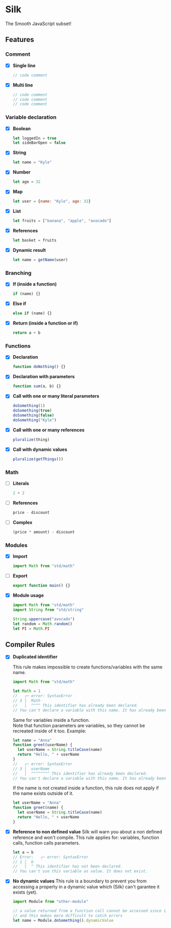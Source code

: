 # Silk
The Smooth JavaScript subset!

## Features
### Comment
- [x] **Single line**
    ```js
    // code comment
    ```
- [x] **Multi line**
    ```js
    // code comment
    // code comment
    // code comment
    ```
### Variable declaration
- [x] **Boolean**
    ```js
    let loggedIn = true
    let sideBarOpen = false
    ```
- [x] **String**
    ```js
    let name = "Kyle"
    ```
- [x] **Number**
    ```js
    let age = 32
    ```
- [x] **Map**
    ```js
    let user = {name: "Kyle", age: 32}
    ```
- [x] **List**
    ```js
    let fruits = ["banana", "apple", "avocado"]
    ```
- [x] **References**
    ```js
    let basket = fruits
    ```
- [x] **Dynamic result**
    ```js
    let name = getName(user)
    ```
### Branching
- [x] **If (inside a function)**
  ```js
  if (name) {}
  ```
- [x] **Else if**
  ```js
  else if (name) {}
  ```
- [x] **Return (inside a function or if)**
  ```js
  return a + b
  ```

### Functions
- [x] **Declaration**
  ```js
  function doNothing() {}
  ```

- [x] **Declaration with parameters**
  ```js
  function sum(a, b) {}
  ```

- [x] **Call with one or many literal parameters**
  ```js
  doSomething(1)
  doSomething(true)
  doSomething(false)
  doSomething("Kyle")
  ```

- [x] **Call with one or many references**
  ```js
  pluralize(thing)
  ```
- [x] **Call with dynamic values**
  ```js
  pluralize(getThings())
  ```

### Math
- [ ] **Literals**
  ```js
  2 + 2
  ```
- [ ] **References**
  ```js
  price - discount
  ```
- [ ] **Complex**
  ```js
  (price * amount) - discount
  ```
### Modules
- [x] **Import**
  ```js
  import Math from "std/math"
  ```
- [ ] **Export**
  ```js
  export function main() {}
  ```
- [x] **Module usage**
  ```js
  import Math from "std/math"
  import String from "std/string"

  String.uppercase("avocado")
  let random = Math.random()
  let PI = Math.PI
  ```
## Compiler Rules
- [x] **Duplicated identifier**

  This rule makes impossible to create functions/variables with the same name.  
  ```js
  import Math from "std/math"

  let Math = 1
  //   ┌─ error: SyntaxError
  // 3 │  Math
  //   │  ^^^^ This identifier has already been declared.
  // You can't declare a variable with this name. It has already been declared.
  ```
  Same for variables inside a function.  
  Note that function parameters are variables, so they cannot be recreated inside of it too. Example:
  ```js
  let name = "Anna"
  function greet(userName) {
    let userName = String.titleCase(name)
    return "Hello, " + userName
  }
  //   ┌─ error: SyntaxError
  // 3 │  userName
  //   │  ^^^^^^^^ This identifier has already been declared.
  // You can't declare a variable with this name. It has already been declared.
  ```
  If the name is not created inside a function, this rule does not apply if the name exists outside of it.  
  ```js
  let userName = "Anna"
  function greet(name) {
    let userName = String.titleCase(name)
    return "Hello, " + userName
  }
  ```
- [x] **Reference to non defined value**
  Silk will warn you about a non defined reference and won't compile. This rule applies for: variables, function calls, function calls parameters.
  ```js
  let a = b
  // Error:   ┌─ error: SyntaxError
  // 1 │  b
  //   │  ^ This identifier has not been declared.
  // You can't use this variable as value. It does not exist.
  ```
- [x] **No dynamic values**
  This rule is a boundary to prevent you from accessing a property in a dynamic value which (Silk) can't garantee it exists (yet).
  ```js
  import Module from "other-module"

  // a value returned from a function call cannot be accessed since its dynamic
  // and this makes more difficult to catch errors
  let name = Module.doSomething().dynamicValue
  ```